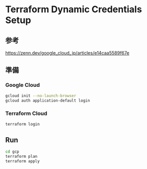 # Terraform Dynamic Credentials Setup

## 参考
https://zenn.dev/google_cloud_jp/articles/e14caa5589f67e

## 準備

### Google Cloud

```bash
gcloud init --no-launch-browser
gcloud auth application-default login
```


### Terraform Cloud

```bash
terraform login
```

## Run

```bash
cd gcp
terraform plan
terraform apply
```
